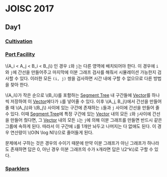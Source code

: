 # JOISC 2017

## Day1

### [Cultivation](https://oj.uz/problem/view/JOI17_cultivation)

### [Port Facility](https://oj.uz/problem/view/JOI17_port_facility)

\\(A_i < A_j < B_i < B_j\\) 인 경우 `i`와 `j`는 다른 영역에 배치되어야 한다. 이 경우에 `i`와 `j`에 간선을 만들어주고 마지막에 이분 그래프 검사를 해줘서 시뮬레이션 가능한지 검사할 수 있다. 이러한 모든 `(i, j)` 쌍을 검사하면 시간 내에 구할 수 없으므로 다른 방법을 찾아 한다. 

\\(A_i\\)가 작은 순으로 \\(B_i\\)를 포함하는 [Segment Tree](../segment-tree.md) 내 구간들에 [Vector](../vector.md)를 하나씩 저장하여 이 [Vector](../vector.md)에다가 `i`를 넣어줄 수 있다. 이후 \\(A_j, B_j\\)에서 간선을 만들어줄 때 \\(A_j\\)와 \\(B_j\\) 사이에 있는 구간에 존재하는 `i`들과	`j` 사이에 간선을 만들어 줄 수 있다. 이때 [Segment Tree](../segment-tree.md)에 특정 구간에 있는 [Vector](../vector.md) 내의 모든 `i`와 `j`사이에 간선을 만들어 줬다면, 그 [Vector](../vector.md) 내의 모든 `i`는 `j`에 의해 이분 그래프를 만들면 반드시 같은 그룹에 속하게 된다. 따라서 이 구간에 `i`를 1개만 놔두고 나머지는 다 없애도 된다. 이 경우 연산량이 \\(O(N \log N)\\)으로 줄어들게 된다.

문제에서 구하는 것은 경우의 수이기 때문에 만약 이분 그래프가 아닌 그래프가 하나라도 존재하면 답은 0, 아닌 경우 이분 그래프의 수가 `k`개라면 답은 \\(2^k\\)로 구할 수 있다.

### [Sparklers](https://oj.uz/problem/view/JOI17_sparklers)

